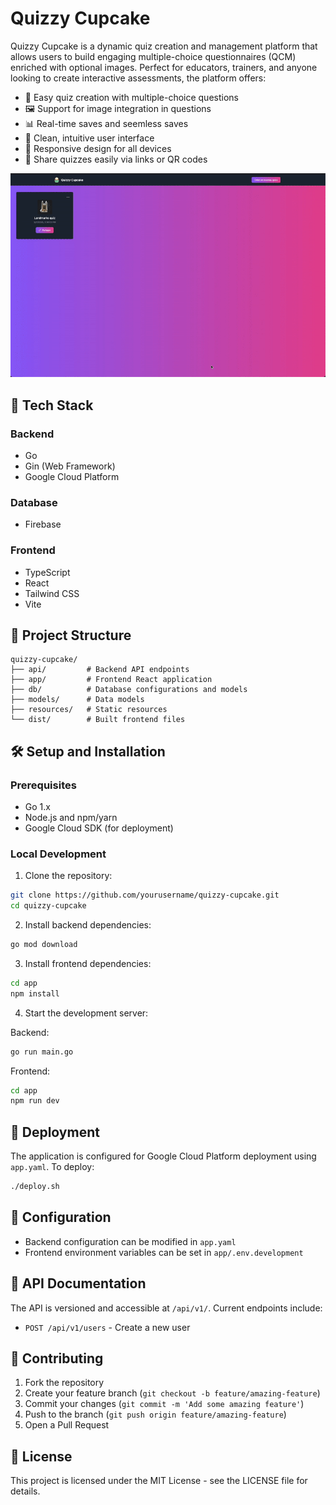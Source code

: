 # Quizzy Cupcake

Quizzy Cupcake is a dynamic quiz creation and management platform that allows users to build engaging multiple-choice questionnaires (QCM) enriched with optional images. Perfect for educators, trainers, and anyone looking to create interactive assessments, the platform offers:

- 📝 Easy quiz creation with multiple-choice questions
- 🖼️ Support for image integration in questions
- 📊 Real-time saves and seemless saves
- 🎨 Clean, intuitive user interface
- 📱 Responsive design for all devices
- 🔗 Share quizzes easily via links or QR codes

![Demo](demo.gif)

## 🚀 Tech Stack

### Backend
- Go
- Gin (Web Framework)
- Google Cloud Platform

### Database
- Firebase

### Frontend
- TypeScript
- React
- Tailwind CSS
- Vite

## 📁 Project Structure

```
quizzy-cupcake/
├── api/         # Backend API endpoints
├── app/         # Frontend React application
├── db/          # Database configurations and models
├── models/      # Data models
├── resources/   # Static resources
└── dist/        # Built frontend files
```

## 🛠️ Setup and Installation

### Prerequisites
- Go 1.x
- Node.js and npm/yarn
- Google Cloud SDK (for deployment)

### Local Development

1. Clone the repository:
```bash
git clone https://github.com/yourusername/quizzy-cupcake.git
cd quizzy-cupcake
```

2. Install backend dependencies:
```bash
go mod download
```

3. Install frontend dependencies:
```bash
cd app
npm install
```

4. Start the development server:

Backend:
```bash
go run main.go
```

Frontend:
```bash
cd app
npm run dev
```

## 🚀 Deployment

The application is configured for Google Cloud Platform deployment using `app.yaml`. To deploy:

```bash
./deploy.sh
```

## 🔧 Configuration

- Backend configuration can be modified in `app.yaml`
- Frontend environment variables can be set in `app/.env.development`

## 📝 API Documentation

The API is versioned and accessible at `/api/v1/`. Current endpoints include:

- `POST /api/v1/users` - Create a new user

## 🤝 Contributing

1. Fork the repository
2. Create your feature branch (`git checkout -b feature/amazing-feature`)
3. Commit your changes (`git commit -m 'Add some amazing feature'`)
4. Push to the branch (`git push origin feature/amazing-feature`)
5. Open a Pull Request

## 📄 License

This project is licensed under the MIT License - see the LICENSE file for details.